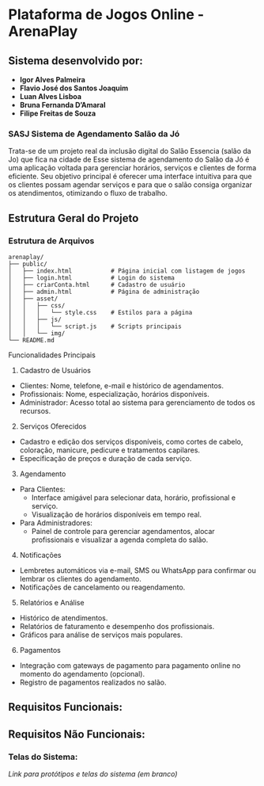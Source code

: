 # Plataforma de Jogos Online - ArenaPlay

## Sistema desenvolvido por:
- **Igor Alves Palmeira**
- **Flavio José dos Santos Joaquim**
- **Luan Alves Lisboa**
- **Bruna Fernanda D’Amaral**
- **Filipe Freitas de Souza**

### SASJ Sistema de Agendamento Salão da Jó

Trata-se de um projeto real da inclusão digital do Salão Essencia (salão da Jo) que fica na cidade de 
Esse sistema de agendamento do Salão da Jó é uma aplicação voltada para gerenciar horários, serviços e clientes de forma eficiente. Seu objetivo principal é oferecer uma interface intuitiva para que os clientes possam agendar serviços e para que o salão consiga organizar os atendimentos, otimizando o fluxo de trabalho.

## Estrutura Geral do Projeto
### Estrutura de Arquivos

```plaintext
arenaplay/
├── public/
│   ├── index.html           # Página inicial com listagem de jogos
│   ├── login.html           # Login do sistema
│   ├── criarConta.html      # Cadastro de usuário
│   ├── admin.html           # Página de administração
│   ├── asset/
│   │   ├── css/
│   │   │   └── style.css    # Estilos para a página
│   │   ├── js/
│   │   │   └── script.js    # Scripts principais
│   │   └── img/
└── README.md
```

Funcionalidades Principais
1. Cadastro de Usuários
- Clientes: Nome, telefone, e-mail e histórico de agendamentos.
- Profissionais: Nome, especialização, horários disponíveis.
- Administrador: Acesso total ao sistema para gerenciamento de todos os recursos.
2. Serviços Oferecidos
- Cadastro e edição dos serviços disponíveis, como cortes de cabelo, coloração, manicure, pedicure e tratamentos capilares.
- Especificação de preços e duração de cada serviço.
3. Agendamento
- Para Clientes:
  - Interface amigável para selecionar data, horário, profissional e serviço.
  - Visualização de horários disponíveis em tempo real.
- Para Administradores:
  - Painel de controle para gerenciar agendamentos, alocar profissionais e visualizar a agenda completa do salão.
4. Notificações
- Lembretes automáticos via e-mail, SMS ou WhatsApp para confirmar ou lembrar os clientes do agendamento.
- Notificações de cancelamento ou reagendamento.
5. Relatórios e Análise
- Histórico de atendimentos.
- Relatórios de faturamento e desempenho dos profissionais.
- Gráficos para análise de serviços mais populares.
6. Pagamentos
- Integração com gateways de pagamento para pagamento online no momento do agendamento (opcional).
- Registro de pagamentos realizados no salão.


## Requisitos Funcionais:


## Requisitos Não Funcionais:


### Telas do Sistema:
*Link para protótipos e telas do sistema (em branco)*
